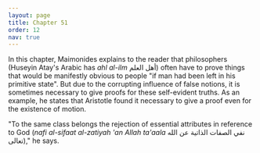 ```yaml
---
layout: page
title: Chapter 51
order: 12
nav: true
---
```


In this chapter, Maimonides explains to the reader that philosophers (Huseyin Atay's Arabic has _ahl al-ilm_ أهل العلم) often have to prove things that would be manifestly obvious to people "if man had been left in his primitive state". But due to the corrupting influence of false notions, it is sometimes necessary to give proofs for these self-evident truths. As an example, he states that Aristotle found it necessary to give a proof even for the existence of motion.

"To the same class belongs the rejection of essential attributes in reference to God (_nafi al-sifaat al-zatiyah 'an Allah ta'aala_ نفي الصفات الذاتية عن الله تعالى)," he says.

